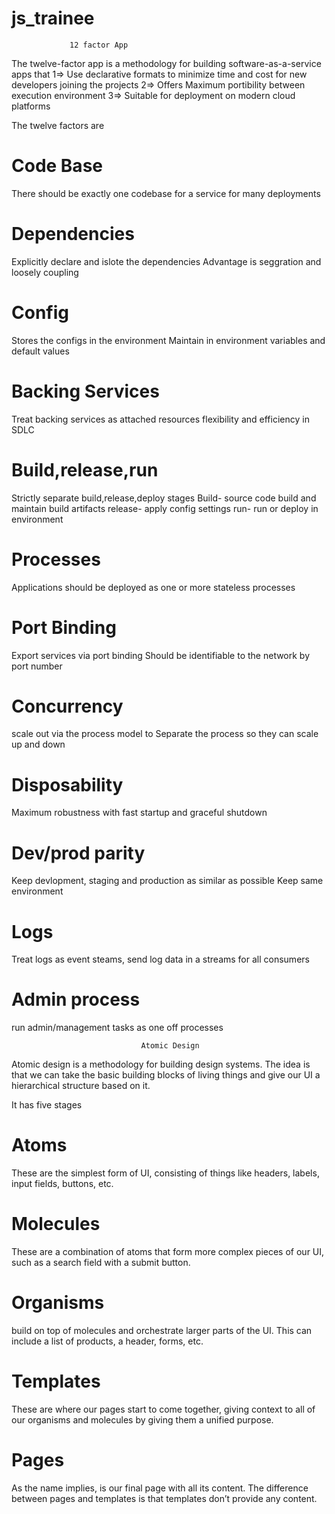 # js_trainee
                 12 factor App

The twelve-factor app is a methodology for building software-as-a-service apps that
1=> Use declarative formats to minimize time and cost for new developers joining the projects
2=> Offers Maximum portibility between execution environment
3=> Suitable for deployment on modern cloud platforms

The twelve factors are
# Code Base
There should be exactly one codebase for a service for many deployments

# Dependencies
Explicitly declare and islote the dependencies
Advantage is seggration and loosely coupling

# Config
Stores the configs in the environment
Maintain in environment variables and default values

# Backing Services
Treat backing services as attached resources
flexibility and efficiency in SDLC

# Build,release,run
Strictly separate build,release,deploy stages
Build- source code build and maintain build artifacts
release- apply config settings
run- run or deploy in environment

# Processes
Applications should be deployed as one or more stateless processes

# Port Binding
Export services via port binding
Should be identifiable to the network by port number

# Concurrency
scale out via the process model to
Separate the process so they can scale up and down 

# Disposability
Maximum robustness with fast startup and graceful shutdown

# Dev/prod parity
Keep devlopment, staging and production as similar as possible
Keep same environment

# Logs
Treat logs as event steams, send log data in a streams for all consumers

# Admin process
run admin/management tasks as one off processes


                                 Atomic Design
Atomic design is a methodology for building design systems. The idea is that we can take the basic building blocks of living things and give our UI a hierarchical structure based on it. 

It has five stages

# Atoms 
These are the simplest form of UI, consisting of things like headers, labels, input fields, buttons, etc.

# Molecules 
These are a combination of atoms that form more complex pieces of our UI, such as a search field with a submit button.

# Organisms 
build on top of molecules and orchestrate larger parts of the UI. This can include a list of products, a header, forms, etc. 

# Templates
These are where our pages start to come together, giving context to all of our organisms and molecules by giving them a unified purpose. 

# Pages
As the name implies, is our final page with all its content. The difference between pages and templates is that templates don’t provide any content.